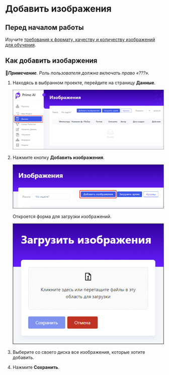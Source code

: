 # Добавить изображения

## Перед началом работы

Изучите [требования к формату, качеству и количеству изображений для обучения]().

## Как добавить изобаржения

:large_blue_diamond:***Примечание**. Роль пользователя должна включать право «???».*

1. Находясь в выбранном проекте, перейдите на страницу **Данные**.

   ![](<../../../../.gitbook/assets1/primo-ai/user-guide/data-in-project.png>)

1. Нажмите кнопку **Добавить изображения**.

   ![](<../../../../.gitbook/assets1/primo-ai/user-guide/data-button-add-file.png>)

   Откроется форма для загрузки изображений.

   ![](<../../../../.gitbook/assets1/primo-ai/user-guide/add-data-form.png>)

1. Выберите со своего диска все изображения, которые хотите добавить.
1. Нажмите **Сохранить**.
